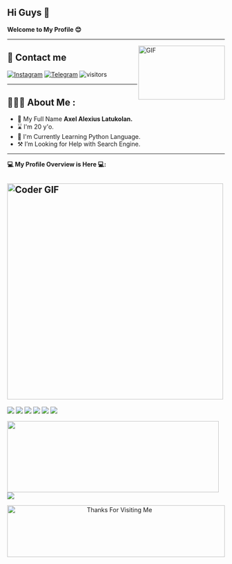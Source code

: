 ## Hi Guys 👋
 **Welcome to My Profile 😊**
___
<img align="right" alt="GIF" height="125px" 
src="https://github.com/KENZO-404/Axel-A.L/raw/Axel.A.L/Profile/iamaxel.gif" width="200" height="140" align="right">

## 📩 Contact me
<a href="https://instagram.com/si_axeell" target="_blank"> <img src="https://img.shields.io/badge/Instagram-%23E4405F.svg?&style=for-the-badge&logo=Instagram&logoColor=white&color=071A2C" alt="Instagram"/></a>
<a href="https://t.me/SyndicateTwenty4" target="_blank"> <img src="https://img.shields.io/badge/Telegram-%23E4405F.svg?&style=for-the-badge&logo=Telegram&logoColor=white&color=071A2C" alt="Telegram"/></a>
![visitors](https://visitor-badge.laobi.icu/badge?page_id=KENZO-404)
___
<h2 align="left">👨🏻‍💻 About Me :</h2>

- 🙂 My Full Name **Axel Alexius Latukolan.**
- ⌛ I'm 20 y'o.
- 🐍 I'm Currently Learning Python Language.
- ⚒️ I’m Looking for Help with Search Engine.
----
**💻 My Profile Overview is Here 💻:**

<h2 align="left">
 <abc>
    <img src="https://media.giphy.com/media/SWoSkN6DxTszqIKEqv/giphy.gif" alt="Coder GIF" width="500">
 </abc>
</h2> 

<p>
    <img src="https://img.shields.io/badge/-Visual%20Studio%20Code-23A9F2?style=flat-square&logo=Visual%20Studio%20Code&logoColor=white"/>
    <img src="https://img.shields.io/badge/-Github-181717?style=flat-square&logo=GitHub&logoColor=white"/>
    <img src="https://img.shields.io/badge/-Git-F44D27?style=flat-square&logo=Git&logoColor=white"/>
    <img src="https://img.shields.io/badge/-Debian-A80030?style=flat-square&logo=Debian&logoColor=white"/>
    <img src="https://img.shields.io/badge/-Google%20Cloud-4285F4?style=flat-square&logo=Google%20Cloud&logoColor=white"/>
    <img src="https://img.shields.io/badge/-Codacy-222F29?style=flat-square&logo=Codacy&logoColor=white"/>
<p>


<p>
  <img align="left" width="490" height="165" src="https://github-readme-stats.vercel.app/api?username=KENZO-404&show_icons=true&hide_border=false&line_height=20&title_color=f69673&icon_color=1b93c9&show_owner=true"/>
<p>
<a href="https://github.com/KENZO-404"> <img align="center" src="https://github-readme-stats.vercel.app/api/top-langs/?username=KENZO-404&layout=compact&theme=blue-green" /></a>


<!-- Footer -->

<div align="center">

<img height="120" alt="Thanks For Visiting Me" width="100%" src="https://raw.githubusercontent.com/KENZO-404/KENZO-404/Axel.A.L/Profile/marquee.svg" />
<br />
